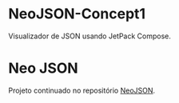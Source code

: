 # NeoJSON-Concept1
Visualizador de JSON usando JetPack Compose.

# Neo JSON
Projeto continuado no repositório [NeoJSON](https://github.com/Irineu333/NeoJson).

